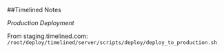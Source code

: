 ##Timelined Notes


*Production Deployment*

From staging.timelined.com:
`/root/deploy/timelined/server/scripts/deploy/deploy_to_production.sh`
